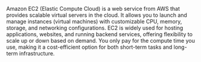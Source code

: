 Amazon EC2 (Elastic Compute Cloud) is a web service from AWS that provides scalable virtual servers
in the cloud. 
It allows you to launch and manage instances (virtual machines) with customizable CPU, memory,
storage, and networking configurations. 
EC2 is widely used for hosting applications, websites, and running backend services, 
offering flexibility to scale up or down based on demand. 
You only pay for the compute time you use, making it a cost-efficient option for both 
short-term tasks and long-term infrastructure.
